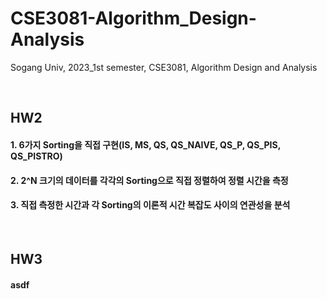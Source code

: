 # CSE3081-Algorithm_Design-Analysis
Sogang Univ, 2023_1st semester, CSE3081, Algorithm Design and Analysis

<br/>

## HW2 
#### 1. 6가지 Sorting을 직접 구현(IS, MS, QS, QS_NAIVE, QS_P, QS_PIS, QS_PISTRO)
#### 2. 2^N 크기의 데이터를 각각의 Sorting으로 직접 정렬하여 정렬 시간을 측정
#### 3. 직접 측정한 시간과 각 Sorting의 이론적 시간 복잡도 사이의 연관성을 분석

<br/>

## HW3
#### asdf
